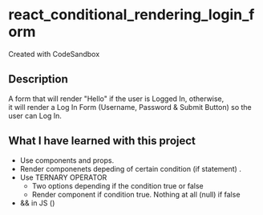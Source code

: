 # react_conditional_rendering_login_form
Created with CodeSandbox

## Description

A form that will render "Hello" if the user is Logged In, otherwise,     
it will render a Log In Form (Username, Password & Submit Button) so the user can Log In.

## What I have learned with this project

* Use components and props.
* Render componenets depeding of certain condition (if statement) .
* Use TERNARY OPERATOR
    * Two options depending if the condition true or false
    * Render component if condition true. Nothing at all (null) if false 
* && in JS () 
